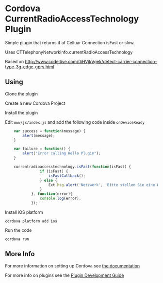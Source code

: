 # Cordova CurrentRadioAccessTechnology Plugin

Simple plugin that returns if af Celluar Connection isFast or slow.

Uses CTTelephonyNetworkInfo.currentRadioAccessTechnology

Based on http://www.codeitive.com/0iHVjkVgek/detect-carrier-connection-type-3g-edge-gprs.html

## Using
Clone the plugin

Create a new Cordova Project

Install the plugin


Edit `www/js/index.js` and add the following code inside `onDeviceReady`

```js
    var success = function(message) {
        alert(message);
    }

    var failure = function() {
        alert("Error calling Hello Plugin");
    }

    currentradioaccesstechnology.isFast(function(isFast) {
                if (isFast) {
                    isFastCallback();
                } else {
                    Ext.Msg.alert('Netzwerk', 'Bitte stellen Sie eine WLAN oder UMTS Verbindung her');
                }
            }, function(error){
                console.log(error);
            });
```

Install iOS platform

    cordova platform add ios

Run the code

    cordova run

## More Info

For more information on setting up Cordova see [the documentation](http://cordova.apache.org/docs/en/4.0.0/guide_cli_index.md.html#The%20Command-Line%20Interface)

For more info on plugins see the [Plugin Development Guide](http://cordova.apache.org/docs/en/4.0.0/guide_hybrid_plugins_index.md.html#Plugin%20Development%20Guide)
